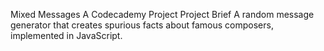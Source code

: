 Mixed Messages
A Codecademy Project
Project Brief
A random message generator that creates spurious facts about famous composers, implemented in JavaScript.
